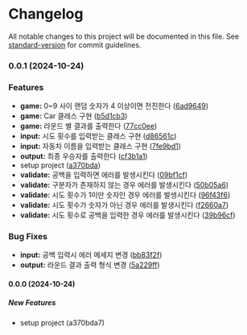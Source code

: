 # Changelog

All notable changes to this project will be documented in this file. See [standard-version](https://github.com/conventional-changelog/standard-version) for commit guidelines.

### 0.0.1 (2024-10-24)


### Features

* **game:** 0~9 사이 랜덤 숫자가 4 이상이면 전진한다 ([6ad9649](https://github.com/hyunyeee/javascript-racingcar-7/commit/6ad9649b1f4c9f105debb0378548b1cca1e6358b))
* **game:** Car 클래스 구현 ([b5d1cb3](https://github.com/hyunyeee/javascript-racingcar-7/commit/b5d1cb36a37319c9c0b363563cebb81aad83af0d))
* **game:** 라운드 별 결과를 출력한다 ([77cc0ee](https://github.com/hyunyeee/javascript-racingcar-7/commit/77cc0ee6d0929e86bbb979bdca0b2a58dcd52dcd))
* **input:** 시도 횟수를 입력받는 클래스 구현 ([d86561c](https://github.com/hyunyeee/javascript-racingcar-7/commit/d86561c24420ab9f2263cf08be3708c766df0d43))
* **input:** 자동차 이름을 입력받는 클래스 구현 ([7fe9bd1](https://github.com/hyunyeee/javascript-racingcar-7/commit/7fe9bd1030f6b1bade2db24d54ba59c4e2af7e93))
* **output:** 최종 우승자를 출력한다 ([cf3b1a1](https://github.com/hyunyeee/javascript-racingcar-7/commit/cf3b1a138fa08bf2a4b28446b595983b439026bc))
* setup project ([a370bda](https://github.com/hyunyeee/javascript-racingcar-7/commit/a370bda7f5d01b0ca7c6a26235468cff970c38d3))
* **validate:** 공백을 입력하면 에러를 발생시킨다 ([09bf1cf](https://github.com/hyunyeee/javascript-racingcar-7/commit/09bf1cfcdcb6677485fdbde8ef4ac5d652465581))
* **validate:** 구분자가 존재하지 않는 경우 에러를 발생시킨다 ([50b05a6](https://github.com/hyunyeee/javascript-racingcar-7/commit/50b05a60cccedb8d05111b7cae9e2601556838ed))
* **validate:** 시도 횟수가 1미만 숫자인 경우 에러를 발생시킨다 ([96f43f6](https://github.com/hyunyeee/javascript-racingcar-7/commit/96f43f65434880c142f512e43a05dabcf956a9b3))
* **validate:** 시도 횟수가 숫자가 아닌 경우 에러를 발생시킨다 ([f2660a7](https://github.com/hyunyeee/javascript-racingcar-7/commit/f2660a7329bff4c59de46f02ee4bbfb7e5ba4139))
* **validate:** 시도 횟수로 공백을 입력한 경우 에러를 발생시킨다 ([39b96cf](https://github.com/hyunyeee/javascript-racingcar-7/commit/39b96cf3758b573135bcbef560f20001285dd675))


### Bug Fixes

* **input:** 공백 입력시 에러 메세지 변경 ([bb83f2f](https://github.com/hyunyeee/javascript-racingcar-7/commit/bb83f2fa45cedc89c51d06eefe5dcded39cf1261))
* **output:** 라운드 결과 출력 형식 변경 ([5a229ff](https://github.com/hyunyeee/javascript-racingcar-7/commit/5a229fff9068efb96ccb95759a2b5af8d173a1cb))

#### 0.0.0 (2024-10-24)

##### New Features

*  setup project (a370bda7)
